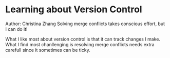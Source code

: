 # Learning about Version Control
Author: Christina Zhang
Solving merge conflicts takes conscious effort, but I can do it!

What I like most about version control is that it can track changes I make.
What I find most chanllenging is resolving merge conflicts needs extra carefull since it sometimes can be ticky.